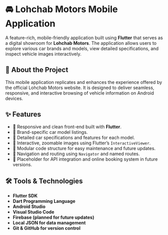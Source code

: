 # 🚘 Lohchab Motors Mobile Application
A feature-rich, mobile-friendly application built using **Flutter** that serves as a digital showroom for **Lohchab Motors**. The application allows users to explore various car brands and models, view detailed specifications, and inspect vehicle images interactively. 


## 📱 About the Project
This mobile application replicates and enhances the experience offered by the official Lohchab Motors website. It is designed to deliver seamless, responsive, and interactive browsing of vehicle information on Android devices.


## ✨ Features
- 🔸 Responsive and clean front-end built with **Flutter**.
- 🔸 Brand-specific car model listings.
- 🔸 Detailed car specifications and features for each model.
- 🔸 Interactive, zoomable images using Flutter’s `InteractiveViewer`.
- 🔸 Modular code structure for easy maintenance and future updates.
- 🔸 Navigation and routing using `Navigator` and named routes.
- 🔸 Placeholder for API integration and online booking system in future versions.


## 🛠️ Tools & Technologies
- **Flutter SDK**
- **Dart Programming Language**
- **Android Studio**
- **Visual Studio Code**
- **Firebase (planned for future updates)**
- **Local JSON for data management**
- **Git & GitHub for version control**
